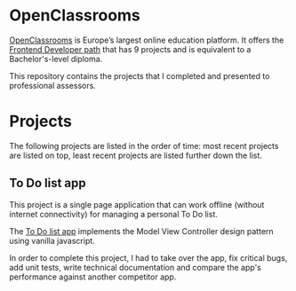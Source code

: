 # OpenClassrooms

[OpenClassrooms](https://openclassrooms.com) is Europe’s largest online education platform. It offers the [Frontend Developer path](https://openclassrooms.com/en/paths/61-front-end-developer) that has 9 projects and is equivalent to a Bachelor's-level diploma.

This repository contains the projects that I completed and presented to professional assessors.

# Projects

The following projects are listed in the order of time: most recent projects are listed on top, least recent projects are listed further down the list.

## To Do list app

This project is a single page application that can work offline (without internet connectivity) for managing a personal To Do list.

The [To Do list app](https://github.com/tammywebdev/OpenClassrooms/blob/main/projects/todo-list-app/README.md) implements the Model View Controller design pattern using vanilla javascript.

In order to complete this project, I had to take over the app, fix critical bugs, add unit tests, write technical documentation and compare the app's performance against another competitor app.

